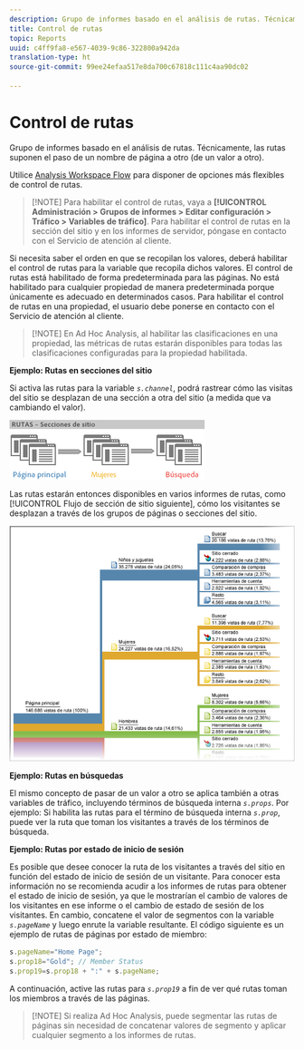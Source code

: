 ```yaml
---
description: Grupo de informes basado en el análisis de rutas. Técnicamente, las rutas suponen el paso de un nombre de página a otro (de un valor a otro).
title: Control de rutas
topic: Reports
uuid: c4ff9fa8-e567-4039-9c86-322800a942da
translation-type: ht
source-git-commit: 99ee24efaa517e8da700c67818c111c4aa90dc02

---
```



# Control de rutas

Grupo de informes basado en el análisis de rutas. Técnicamente, las rutas suponen el paso de un nombre de página a otro (de un valor a otro).

Utilice [Analysis Workspace Flow](https://marketing.adobe.com/resources/help/es_ES/analytics/analysis-workspace/flow.html) para disponer de opciones más flexibles de control de rutas.

> [!NOTE] Para habilitar el control de rutas, vaya a **[!UICONTROL Administración > Grupos de informes > Editar configuración > Tráfico > Variables de tráfico]**. Para habilitar el control de rutas en la sección del sitio y en los informes de servidor, póngase en contacto con el Servicio de atención al cliente.

Si necesita saber el orden en que se recopilan los valores, deberá habilitar el control de rutas para la variable que recopila dichos valores. El control de rutas está habilitado de forma predeterminada para las páginas. No está habilitado para cualquier propiedad de manera predeterminada porque únicamente es adecuado en determinados casos. Para habilitar el control de rutas en una propiedad, el usuario debe ponerse en contacto con el Servicio de atención al cliente.

> [!NOTE] En Ad Hoc Analysis, al habilitar las clasificaciones en una propiedad, las métricas de rutas estarán disponibles para todas las clasificaciones configuradas para la propiedad habilitada.

**Ejemplo: Rutas en secciones del sitio**

Si activa las rutas para la variable  *`s.channel`*, podrá rastrear cómo las visitas del sitio se desplazan de una sección a otra del sitio (a medida que va cambiando el valor).

![](assets/path_sections.png)

Las rutas estarán entonces disponibles en varios informes de rutas, como [!UICONTROL Flujo de sección de sitio siguiente], cómo los visitantes se desplazan a través de los grupos de páginas o secciones del sitio.

![](assets/paths_report.png)

**Ejemplo: Rutas en búsquedas**

El mismo concepto de pasar de un valor a otro se aplica también a otras variables de tráfico, incluyendo términos de búsqueda interna  *`s.props`*. Por ejemplo: Si habilita las rutas para el término de búsqueda interna *`s.prop`*, puede ver la ruta que toman los visitantes a través de los términos de búsqueda.

**Ejemplo: Rutas por estado de inicio de sesión**

Es posible que desee conocer la ruta de los visitantes a través del sitio en función del estado de inicio de sesión de un visitante. Para conocer esta información no se recomienda acudir a los informes de rutas para obtener el estado de inicio de sesión, ya que le mostrarían el cambio de valores de los visitantes en ese informe o el cambio de estado de sesión de los visitantes. En cambio, concatene el valor de segmentos con la variable  *`s.pageName`* y luego enrute la variable resultante. El código siguiente es un ejemplo de rutas de páginas por estado de miembro:

```js
s.pageName="Home Page"; 
s.prop18="Gold"; // Member Status 
s.prop19=s.prop18 + ":" + s.pageName;
```

A continuación, active las rutas para  *`s.prop19`* a fin de ver qué rutas toman los miembros a través de las páginas.

> [!NOTE] Si realiza Ad Hoc Analysis, puede segmentar las rutas de páginas sin necesidad de concatenar valores de segmento y aplicar cualquier segmento a los informes de rutas.

